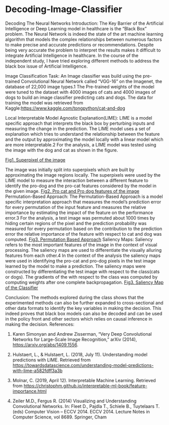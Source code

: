 # Decoding-Image-Classifier
Decoding The Neural Networks
Introduction:
	The Key Barrier of the Artificial Intelligence or Deep Learning model in healthcare is the “Black Box” problem. The Neural Network is indeed the state of the art machine learning algorithm that models the complex relationships between numerous factors to make precise and accurate predictions or recommendations. Despite being very accurate the problem to interpret the results makes it difficult to integrate Artificial Intelligence in healthcare. In the course of the independent study, I have tried exploring different methods to address the black box issue of Artificial Intelligence.

Image Classification Task:
	An Image classifier was build using the pre-trained Convolutional Neural Network called “VGG-16” on the Imagenet, the database of 22,000 image types.1 The Pre-trained weights of the model were tuned to the dataset with 4000 images of cats and 4000 images of dogs to build an image classifier predicting cats and dogs. The data for training the model was retrieved from Kaggle:https://www.kaggle.com/tongpython/cat-and-dog 

Local Interpretable Model Agnostic Explanation(LIME):
	LIME is a model specific approach that interprets the black box by perturbing inputs and measuring the change in the prediction. The LIME model uses a set of explanation which tries to understand the relationship between the feature and the output by approximating the model locally with a linear model which are more interpretable.2 For the analysis, a LIME model was tested using the image with the dog and cat as shown in the figure.

[Fig1. Superpixel of the image](superpixel.png)

The image was initially split into superpixels which are built by approximating the image regions locally. The superpixels were used by the LIME model to measure the interaction between a different feature to identify the pro-dog and the pro-cat features considered by the model in the given image.
[Fig2. Pro cat and Pro dog features of the image](Lime.png)
Permutation-Based Approach:
	The Permutation-Based Approach is a model specific interpretation approach that measures the model’s prediction error for every permutation of the input feature and measures the relative importance by estimating the impact of the feature on the performance error.3 For the analysis, a test image was permuted about 1000 times by hiding certain regions of the pixel and the prediction probability was measured for every permutation based on the contribution to the prediction error the relative importance of the feature with respect to cat and dog was computed.
[Fig3. Permutation Based Approach](Permutation.png)
Saliency Maps:
	Saliency refers to the most important features of the image in the context of visual processing. The saliency maps are used to differentiate the visually alluring features from each other.4 In the context of the analysis the saliency maps were used in identifying the pro-cat and pro-dog pixels in the test image learned by the model to make a prediction. The saliency maps were constructed by differentiating the test image with respect to the class(cats or dogs). The gradients of the with respect to the class was computed by computing weights after one complete backpropagation.
[Fig3. Saliency Map of the Classifier](Saliency.png)

Conclusion:
	The methods explored during the class shows that the experimented methods can also be further expanded to cross-sectional and other data formats to identify the key variables in making the decision. This indeed proves that black box models can also be decoded and can be used in the policy front and other sectors which relies on causal inference in making the decision. 
References:
1)	Karen Simonyan and Andrew Zisserman, “Very Deep Convolutional Networks for Large-Scale Image Recognition,” arXiv (2014), https://arxiv.org/abs/1409.1556.
2)	Hulstaert, L., & Hulstaert, L. (2018, July 11). Understanding model predictions with LIME. Retrieved from https://towardsdatascience.com/understanding-model-predictions-with-lime-a582fdff3a3b
3)	Molnar, C. (2019, April 12). Interpretable Machine Learning. Retrieved from https://christophm.github.io/interpretable-ml-book/feature-importance.html

4) 	Zeiler M.D., Fergus R. (2014) Visualizing and Understanding Convolutional Networks. In: Fleet D., Pajdla T., Schiele B., Tuytelaars T. (eds) Computer Vision – ECCV 2014. ECCV 2014. Lecture Notes in Computer Science, vol 8689. Springer, Cham
